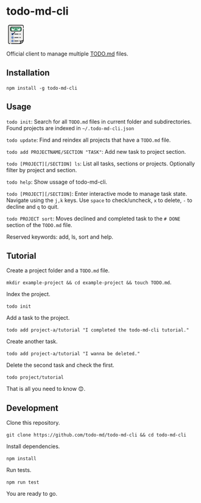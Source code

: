# todo-md-cli

<img src="./assets/todo-md-cli-logo.svg" width="50px">

Official client to manage multiple [TODO.md](https://github.com/todo-md/todo-md) files.

## Installation

`npm install -g todo-md-cli`

## Usage

`todo init`: Search for all `TODO.md` files in current folder and subdirectories. Found projects are indexed in `~/.todo-md-cli.json`

`todo update`: Find and reindex all projects that have a `TODO.md` file.

`todo add PROJECTNAME/SECTION "TASK"`: Add new task to project section.

`todo [PROJECT][/SECTION] ls`: List all tasks, sections or projects. Optionally filter by project and section.

`todo help`: Show ussage of todo-md-cli.

`todo [PROJECT][/SECTION]`: Enter interactive mode to manage task state. Navigate using the `j,k` keys. Use `space` to check/uncheck, `x` to delete, `-` to decline and `q` to quit.

`todo PROJECT sort`: Moves declined and completed task to the `# DONE` section of the `TODO.md` file.

Reserved keywords: add, ls, sort and help.

## Tutorial

Create a project folder and a `TODO.md` file.

`mkdir example-project && cd example-project && touch TODO.md`.

Index the project.

`todo init`

Add a task to the project.

`todo add project-a/tutorial "I completed the todo-md-cli tutorial."`

Create another task.

`todo add project-a/tutorial "I wanna be deleted."`

Delete the second task and check the first.

`todo project/tutorial`

That is all you need to know 😊.

## Development

Clone this repository.

`git clone https://github.com/todo-md/todo-md-cli && cd todo-md-cli`

Install dependencies.

`npm install`

Run tests.

`npm run test`

You are ready to go.
